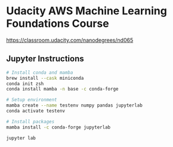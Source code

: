 # Udacity AWS Machine Learning Foundations Course

https://classroom.udacity.com/nanodegrees/nd065

## Jupyter Instructions

```sh
# Install conda and mamba
brew install --cask miniconda
conda init zsh
conda install mamba -n base -c conda-forge

# Setup environment
mamba create --name testenv numpy pandas jupyterlab
conda activate testenv

# Install packages
mamba install -c conda-forge jupyterlab

jupyter lab
```